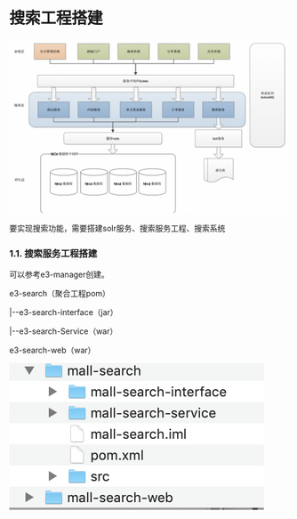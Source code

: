 # 搜索工程搭建

![](../../.gitbook/assets/image%20%2850%29.png)

要实现搜索功能，需要搭建solr服务、搜索服务工程、搜索系统

### 1.1. 搜索服务工程搭建

可以参考e3-manager创建。

e3-search（聚合工程pom）

\|--e3-search-interface（jar）

\|--e3-search-Service（war）

e3-search-web（war）

![](../../.gitbook/assets/image%20%28145%29.png)

